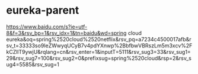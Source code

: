 # eureka-parent

https://www.baidu.com/s?ie=utf-8&f=3&rsv_bp=1&rsv_idx=1&tn=baidu&wd=spring cloud eureka&oq=spring%2520cloud%2520netflix&rsv_pq=a7234c4500017afb&rsv_t=33333so9IeZWwyqUCyB7v4pdYXnwp%2BbfbwVBRszLm5m3xcv%2FkCZllT9ywjU&rqlang=cn&rsv_enter=1&inputT=5111&rsv_sug3=33&rsv_sug1=29&rsv_sug7=100&rsv_sug2=0&prefixsug=spring%2520cloud&rsp=2&rsv_sug4=5585&rsv_sug=1
